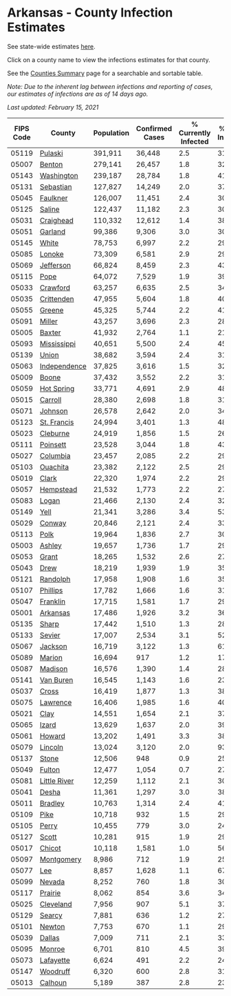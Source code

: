 # Arkansas - County Infection Estimates

See state-wide estimates [here](/infections/us-ar).

Click on a county name to view the infections estimates for that county.

See the [Counties Summary](/infections/summary-counties) page for a searchable and sortable table.

*Note: Due to the inherent lag between infections and reporting of cases, our estimates of infections are as of 14 days ago.*

*Last updated: February 15, 2021*

|   FIPS Code |                       County |   Population |   Confirmed Cases |   % Currently Infected |   % Total Infected |
|-------------|------------------------------|--------------|-------------------|------------------------|--------------------|
|       05119 |           [Pulaski](pulaski) |      391,911 |            36,448 |                    2.5 |               31.2 |
|       05007 |             [Benton](benton) |      279,141 |            26,457 |                    1.8 |               32.0 |
|       05143 |     [Washington](washington) |      239,187 |            28,784 |                    1.8 |               41.0 |
|       05131 |       [Sebastian](sebastian) |      127,827 |            14,249 |                    2.0 |               37.2 |
|       05045 |         [Faulkner](faulkner) |      126,007 |            11,451 |                    2.4 |               30.2 |
|       05125 |             [Saline](saline) |      122,437 |            11,182 |                    2.3 |               30.1 |
|       05031 |       [Craighead](craighead) |      110,332 |            12,612 |                    1.4 |               38.0 |
|       05051 |           [Garland](garland) |       99,386 |             9,306 |                    3.0 |               30.9 |
|       05145 |               [White](white) |       78,753 |             6,997 |                    2.2 |               29.0 |
|       05085 |             [Lonoke](lonoke) |       73,309 |             6,581 |                    2.9 |               29.2 |
|       05069 |       [Jefferson](jefferson) |       66,824 |             8,459 |                    2.3 |               43.0 |
|       05115 |                 [Pope](pope) |       64,072 |             7,529 |                    1.9 |               39.6 |
|       05033 |         [Crawford](crawford) |       63,257 |             6,635 |                    2.5 |               34.5 |
|       05035 |     [Crittenden](crittenden) |       47,955 |             5,604 |                    1.8 |               40.6 |
|       05055 |             [Greene](greene) |       45,325 |             5,744 |                    2.2 |               41.8 |
|       05091 |             [Miller](miller) |       43,257 |             3,696 |                    2.3 |               28.1 |
|       05005 |             [Baxter](baxter) |       41,932 |             2,764 |                    1.1 |               21.4 |
|       05093 |   [Mississippi](mississippi) |       40,651 |             5,500 |                    2.4 |               45.5 |
|       05139 |               [Union](union) |       38,682 |             3,594 |                    2.4 |               31.0 |
|       05063 | [Independence](independence) |       37,825 |             3,616 |                    1.5 |               32.0 |
|       05009 |               [Boone](boone) |       37,432 |             3,552 |                    2.2 |               31.0 |
|       05059 |     [Hot Spring](hot-spring) |       33,771 |             4,691 |                    2.9 |               48.4 |
|       05015 |           [Carroll](carroll) |       28,380 |             2,698 |                    1.8 |               31.7 |
|       05071 |           [Johnson](johnson) |       26,578 |             2,642 |                    2.0 |               34.0 |
|       05123 |   [St. Francis](st.-francis) |       24,994 |             3,401 |                    1.3 |               48.4 |
|       05023 |         [Cleburne](cleburne) |       24,919 |             1,856 |                    1.5 |               26.2 |
|       05111 |         [Poinsett](poinsett) |       23,528 |             3,044 |                    1.8 |               43.0 |
|       05027 |         [Columbia](columbia) |       23,457 |             2,085 |                    2.2 |               29.1 |
|       05103 |         [Ouachita](ouachita) |       23,382 |             2,122 |                    2.5 |               29.5 |
|       05019 |               [Clark](clark) |       22,320 |             1,974 |                    2.2 |               29.5 |
|       05057 |       [Hempstead](hempstead) |       21,532 |             1,773 |                    2.2 |               27.1 |
|       05083 |               [Logan](logan) |       21,466 |             2,130 |                    2.4 |               32.8 |
|       05149 |                 [Yell](yell) |       21,341 |             3,286 |                    3.4 |               53.4 |
|       05029 |             [Conway](conway) |       20,846 |             2,121 |                    2.4 |               33.6 |
|       05113 |                 [Polk](polk) |       19,964 |             1,836 |                    2.7 |               30.1 |
|       05003 |             [Ashley](ashley) |       19,657 |             1,736 |                    1.7 |               29.6 |
|       05053 |               [Grant](grant) |       18,265 |             1,532 |                    2.6 |               27.6 |
|       05043 |                 [Drew](drew) |       18,219 |             1,939 |                    1.9 |               35.5 |
|       05121 |         [Randolph](randolph) |       17,958 |             1,908 |                    1.6 |               35.5 |
|       05107 |         [Phillips](phillips) |       17,782 |             1,666 |                    1.6 |               31.5 |
|       05047 |         [Franklin](franklin) |       17,715 |             1,581 |                    1.7 |               29.1 |
|       05001 |         [Arkansas](arkansas) |       17,486 |             1,926 |                    3.2 |               36.1 |
|       05135 |               [Sharp](sharp) |       17,442 |             1,510 |                    1.3 |               28.7 |
|       05133 |             [Sevier](sevier) |       17,007 |             2,534 |                    3.1 |               52.3 |
|       05067 |           [Jackson](jackson) |       16,719 |             3,122 |                    1.3 |               61.1 |
|       05089 |             [Marion](marion) |       16,694 |               917 |                    1.2 |               17.9 |
|       05087 |           [Madison](madison) |       16,576 |             1,390 |                    1.4 |               28.4 |
|       05141 |       [Van Buren](van-buren) |       16,545 |             1,143 |                    1.6 |               23.7 |
|       05037 |               [Cross](cross) |       16,419 |             1,877 |                    1.3 |               38.3 |
|       05075 |         [Lawrence](lawrence) |       16,406 |             1,985 |                    1.6 |               40.3 |
|       05021 |                 [Clay](clay) |       14,551 |             1,654 |                    2.1 |               37.5 |
|       05065 |               [Izard](izard) |       13,629 |             1,637 |                    2.0 |               39.1 |
|       05061 |             [Howard](howard) |       13,202 |             1,491 |                    3.3 |               38.1 |
|       05079 |           [Lincoln](lincoln) |       13,024 |             3,120 |                    2.0 |               93.1 |
|       05137 |               [Stone](stone) |       12,506 |               948 |                    0.9 |               25.3 |
|       05049 |             [Fulton](fulton) |       12,477 |             1,054 |                    0.7 |               27.8 |
|       05081 | [Little River](little-river) |       12,259 |             1,112 |                    2.1 |               30.2 |
|       05041 |               [Desha](desha) |       11,361 |             1,297 |                    3.0 |               38.2 |
|       05011 |           [Bradley](bradley) |       10,763 |             1,314 |                    2.4 |               41.6 |
|       05109 |                 [Pike](pike) |       10,718 |               932 |                    1.5 |               29.0 |
|       05105 |               [Perry](perry) |       10,455 |               779 |                    3.0 |               24.2 |
|       05127 |               [Scott](scott) |       10,281 |               915 |                    1.9 |               29.2 |
|       05017 |             [Chicot](chicot) |       10,118 |             1,581 |                    1.0 |               56.0 |
|       05097 |     [Montgomery](montgomery) |        8,986 |               712 |                    1.9 |               25.8 |
|       05077 |                   [Lee](lee) |        8,857 |             1,628 |                    1.1 |               67.5 |
|       05099 |             [Nevada](nevada) |        8,252 |               760 |                    1.8 |               30.8 |
|       05117 |           [Prairie](prairie) |        8,062 |               854 |                    3.6 |               34.9 |
|       05025 |       [Cleveland](cleveland) |        7,956 |               907 |                    5.1 |               37.8 |
|       05129 |             [Searcy](searcy) |        7,881 |               636 |                    1.2 |               27.0 |
|       05101 |             [Newton](newton) |        7,753 |               670 |                    1.1 |               29.0 |
|       05039 |             [Dallas](dallas) |        7,009 |               711 |                    2.1 |               33.4 |
|       05095 |             [Monroe](monroe) |        6,701 |               810 |                    4.5 |               39.0 |
|       05073 |       [Lafayette](lafayette) |        6,624 |               491 |                    2.2 |               24.3 |
|       05147 |         [Woodruff](woodruff) |        6,320 |               600 |                    2.8 |               31.1 |
|       05013 |           [Calhoun](calhoun) |        5,189 |               387 |                    2.8 |               23.8 |